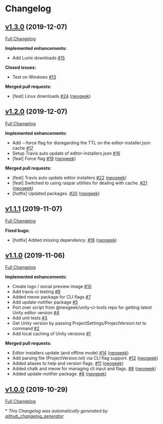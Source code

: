 # Changelog

## [v1.3.0](https://github.com/neogeek/get-unity/tree/v1.3.0) (2019-12-07)

[Full Changelog](https://github.com/neogeek/get-unity/compare/v1.2.0...v1.3.0)

**Implemented enhancements:**

- Add Lunix downloads [\#15](https://github.com/neogeek/get-unity/issues/15)

**Closed issues:**

- Test on Windows [\#13](https://github.com/neogeek/get-unity/issues/13)

**Merged pull requests:**

- \[feat\] Linux downloads [\#24](https://github.com/neogeek/get-unity/pull/24) ([neogeek](https://github.com/neogeek))

## [v1.2.0](https://github.com/neogeek/get-unity/tree/v1.2.0) (2019-12-07)

[Full Changelog](https://github.com/neogeek/get-unity/compare/v1.1.1...v1.2.0)

**Implemented enhancements:**

- Add --force flag for disregarding the TTL on the editor-installer.json cache [\#17](https://github.com/neogeek/get-unity/issues/17)
- Setup Travis auto update of editor-installers.json [\#16](https://github.com/neogeek/get-unity/issues/16)
- \[feat\] Force flag [\#19](https://github.com/neogeek/get-unity/pull/19) ([neogeek](https://github.com/neogeek))

**Merged pull requests:**

- \[feat\] Travis auto update editor installers [\#22](https://github.com/neogeek/get-unity/pull/22) ([neogeek](https://github.com/neogeek))
- \[feat\] Switched to using raspar utilities for dealing with cache. [\#21](https://github.com/neogeek/get-unity/pull/21) ([neogeek](https://github.com/neogeek))
- \[hotfix\] Updated packages. [\#20](https://github.com/neogeek/get-unity/pull/20) ([neogeek](https://github.com/neogeek))

## [v1.1.1](https://github.com/neogeek/get-unity/tree/v1.1.1) (2019-11-07)

[Full Changelog](https://github.com/neogeek/get-unity/compare/v1.1.0...v1.1.1)

**Fixed bugs:**

- \[hotfix\] Added missing dependency. [\#18](https://github.com/neogeek/get-unity/pull/18) ([neogeek](https://github.com/neogeek))

## [v1.1.0](https://github.com/neogeek/get-unity/tree/v1.1.0) (2019-11-06)

[Full Changelog](https://github.com/neogeek/get-unity/compare/v1.0.0...v1.1.0)

**Implemented enhancements:**

- Create logo / social preview image [\#10](https://github.com/neogeek/get-unity/issues/10)
- Add travis-ci testing [\#9](https://github.com/neogeek/get-unity/issues/9)
- Added meow package for CLI flags  [\#7](https://github.com/neogeek/get-unity/issues/7)
- Add update-notifier package [\#5](https://github.com/neogeek/get-unity/issues/5)
- Port over script from @neogeek/unity-ci-tools repo for getting latest Unity editor version [\#4](https://github.com/neogeek/get-unity/issues/4)
- Add unit tests [\#3](https://github.com/neogeek/get-unity/issues/3)
- Get Unity version by passing ProjectSettings/ProjectVersion.txt to command [\#2](https://github.com/neogeek/get-unity/issues/2)
- Add local caching of Unity versions [\#1](https://github.com/neogeek/get-unity/issues/1)

**Merged pull requests:**

- Editor installers update \(and offline mode\) [\#14](https://github.com/neogeek/get-unity/pull/14) ([neogeek](https://github.com/neogeek))
- Add parsing file \(ProjectVersion.txt\) via CLI flag support. [\#12](https://github.com/neogeek/get-unity/pull/12) ([neogeek](https://github.com/neogeek))
- Added aliases to help and version flags. [\#11](https://github.com/neogeek/get-unity/pull/11) ([neogeek](https://github.com/neogeek))
- Added chalk and meow for managing cli input and flags. [\#8](https://github.com/neogeek/get-unity/pull/8) ([neogeek](https://github.com/neogeek))
- Added update-notifier package. [\#6](https://github.com/neogeek/get-unity/pull/6) ([neogeek](https://github.com/neogeek))

## [v1.0.0](https://github.com/neogeek/get-unity/tree/v1.0.0) (2019-10-29)

[Full Changelog](https://github.com/neogeek/get-unity/compare/a3395b7fbc87e0fb30274acd52940f66095de36f...v1.0.0)



\* *This Changelog was automatically generated by [github_changelog_generator](https://github.com/github-changelog-generator/github-changelog-generator)*
